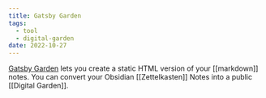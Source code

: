 ```yaml
---
title: Gatsby Garden
tags:
  - tool
  - digital-garden
date: 2022-10-27
---
```


[Gatsby Garden](https://github.com/binnyva/gatsby-garden/) lets you create a static HTML version of your [[markdown]] notes. You can convert your Obsidian [[Zettelkasten]] Notes into a public [[Digital Garden]].
